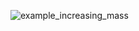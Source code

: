 ![example_increasing_mass](https://github.com/user-attachments/assets/e46cce9b-97fb-445c-b338-9a7baf30197b)
